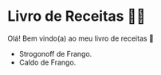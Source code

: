 # Livro de Receitas :woman_cook:

Olá! Bem vindo(a) ao meu livro de receitas :wave:

- Strogonoff de Frango.
- Caldo de Frango.
